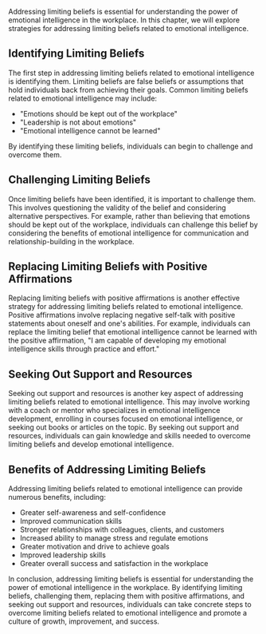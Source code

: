 
Addressing limiting beliefs is essential for understanding the power of emotional intelligence in the workplace. In this chapter, we will explore strategies for addressing limiting beliefs related to emotional intelligence.

Identifying Limiting Beliefs
----------------------------

The first step in addressing limiting beliefs related to emotional intelligence is identifying them. Limiting beliefs are false beliefs or assumptions that hold individuals back from achieving their goals. Common limiting beliefs related to emotional intelligence may include:

* "Emotions should be kept out of the workplace"
* "Leadership is not about emotions"
* "Emotional intelligence cannot be learned"

By identifying these limiting beliefs, individuals can begin to challenge and overcome them.

Challenging Limiting Beliefs
----------------------------

Once limiting beliefs have been identified, it is important to challenge them. This involves questioning the validity of the belief and considering alternative perspectives. For example, rather than believing that emotions should be kept out of the workplace, individuals can challenge this belief by considering the benefits of emotional intelligence for communication and relationship-building in the workplace.

Replacing Limiting Beliefs with Positive Affirmations
-----------------------------------------------------

Replacing limiting beliefs with positive affirmations is another effective strategy for addressing limiting beliefs related to emotional intelligence. Positive affirmations involve replacing negative self-talk with positive statements about oneself and one's abilities. For example, individuals can replace the limiting belief that emotional intelligence cannot be learned with the positive affirmation, "I am capable of developing my emotional intelligence skills through practice and effort."

Seeking Out Support and Resources
---------------------------------

Seeking out support and resources is another key aspect of addressing limiting beliefs related to emotional intelligence. This may involve working with a coach or mentor who specializes in emotional intelligence development, enrolling in courses focused on emotional intelligence, or seeking out books or articles on the topic. By seeking out support and resources, individuals can gain knowledge and skills needed to overcome limiting beliefs and develop emotional intelligence.

Benefits of Addressing Limiting Beliefs
---------------------------------------

Addressing limiting beliefs related to emotional intelligence can provide numerous benefits, including:

* Greater self-awareness and self-confidence
* Improved communication skills
* Stronger relationships with colleagues, clients, and customers
* Increased ability to manage stress and regulate emotions
* Greater motivation and drive to achieve goals
* Improved leadership skills
* Greater overall success and satisfaction in the workplace

In conclusion, addressing limiting beliefs is essential for understanding the power of emotional intelligence in the workplace. By identifying limiting beliefs, challenging them, replacing them with positive affirmations, and seeking out support and resources, individuals can take concrete steps to overcome limiting beliefs related to emotional intelligence and promote a culture of growth, improvement, and success.

